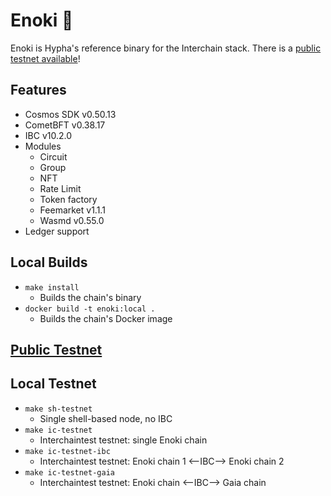 # Enoki 🍄

Enoki is Hypha's reference binary for the Interchain stack. There is a [public testnet available](/testnet/README.md)!

## Features

* Cosmos SDK v0.50.13
* CometBFT v0.38.17
* IBC v10.2.0
* Modules
  * Circuit
  * Group
  * NFT
  * Rate Limit
  * Token factory
  * Feemarket v1.1.1
  * Wasmd v0.55.0
* Ledger support

## Local Builds

- `make install`
  - Builds the chain's binary
- `docker build -t enoki:local .`
  - Builds the chain's Docker image

## [Public Testnet](/testnet/README.md)

## Local Testnet

- `make sh-testnet`
  - Single shell-based node, no IBC
- `make ic-testnet`
  - Interchaintest testnet: single Enoki chain
- `make ic-testnet-ibc`
  - Interchaintest testnet: Enoki chain 1 <--IBC--> Enoki chain 2
- `make ic-testnet-gaia`
  - Interchaintest testnet: Enoki chain <--IBC--> Gaia chain

